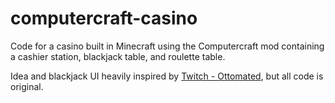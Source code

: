 # computercraft-casino

Code for a casino built in Minecraft using the Computercraft mod containing a cashier station, blackjack table, and roulette table.

Idea and blackjack UI heavily inspired by [Twitch - Ottomated](http://twitch.tv/Ottomated), but all code is original.
